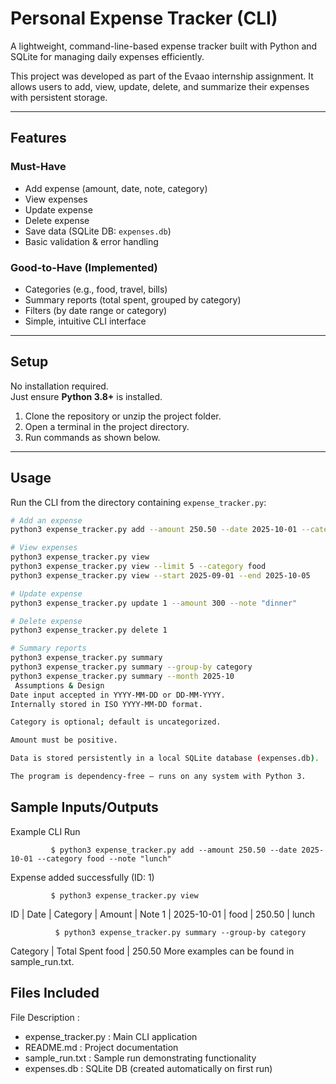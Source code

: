 # Personal Expense Tracker (CLI)

A lightweight, command-line-based expense tracker built with Python and SQLite for managing daily expenses efficiently.

This project was developed as part of the Evaao internship assignment. It allows users to add, view, update, delete, and summarize their expenses with persistent storage.

---

## Features

### Must-Have
- Add expense (amount, date, note, category)
- View expenses
- Update expense
- Delete expense
- Save data (SQLite DB: `expenses.db`)
- Basic validation & error handling

### Good-to-Have (Implemented)
- Categories (e.g., food, travel, bills)
- Summary reports (total spent, grouped by category)
- Filters (by date range or category)
- Simple, intuitive CLI interface

---

##  Setup

No installation required.  
Just ensure **Python 3.8+** is installed.

1. Clone the repository or unzip the project folder.
2. Open a terminal in the project directory.
3. Run commands as shown below.

---

##  Usage

Run the CLI from the directory containing `expense_tracker.py`:

```bash
# Add an expense
python3 expense_tracker.py add --amount 250.50 --date 2025-10-01 --category food --note "lunch"

# View expenses
python3 expense_tracker.py view
python3 expense_tracker.py view --limit 5 --category food
python3 expense_tracker.py view --start 2025-09-01 --end 2025-10-05

# Update expense
python3 expense_tracker.py update 1 --amount 300 --note "dinner"

# Delete expense
python3 expense_tracker.py delete 1

# Summary reports
python3 expense_tracker.py summary
python3 expense_tracker.py summary --group-by category
python3 expense_tracker.py summary --month 2025-10
 Assumptions & Design
Date input accepted in YYYY-MM-DD or DD-MM-YYYY.
Internally stored in ISO YYYY-MM-DD format.

Category is optional; default is uncategorized.

Amount must be positive.

Data is stored persistently in a local SQLite database (expenses.db).

The program is dependency-free — runs on any system with Python 3.
```

## Sample Inputs/Outputs
Example CLI Run

             $ python3 expense_tracker.py add --amount 250.50 --date 2025-10-01 --category food --note "lunch"
Expense added successfully (ID: 1)

             $ python3 expense_tracker.py view
ID | Date       | Category | Amount | Note
1  | 2025-10-01 | food     | 250.50 | lunch

              $ python3 expense_tracker.py summary --group-by category
Category   | Total Spent
food       | 250.50
More examples can be found in sample_run.txt.

## Files Included
File	Description :
- expense_tracker.py	 : Main CLI application
- README.md	 : Project documentation
- sample_run.txt	: Sample run demonstrating functionality
- expenses.db :	SQLite DB (created automatically on first run)


